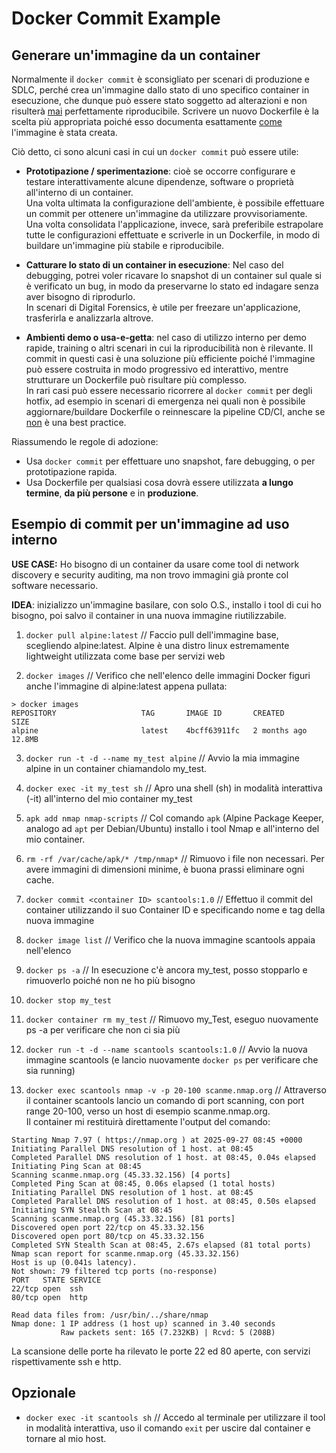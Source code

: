 # Docker Commit Example

## Generare un'immagine da un container

Normalmente il `docker commit` è sconsigliato per scenari di produzione e SDLC, perché crea un'immagine dallo stato di uno specifico container in esecuzione, che dunque può essere stato soggetto ad alterazioni e non risulterà <ins>mai</ins> perfettamente riproducibile. Scrivere un nuovo Dockerfile è la scelta più appropriata poiché esso documenta esattamente <ins>come</ins> l'immagine è stata creata.

Ciò detto, ci sono alcuni casi in cui un `docker commit` può essere utile:

- **Prototipazione / sperimentazione**:
cioè se occorre configurare e testare interattivamente alcune dipendenze, software o proprietà all'interno di un container.<br>
Una volta ultimata la configurazione dell'ambiente, è possibile effettuare un commit per ottenere un'immagine da utilizzare provvisoriamente.<br>
Una volta consolidata l'applicazione, invece, sarà preferibile estrapolare tutte le configurazioni effettuate e scriverle in un Dockerfile, in modo di buildare un'immagine più stabile e riproducibile.

- **Catturare lo stato di un container in esecuzione**:
Nel caso del debugging, potrei voler ricavare lo snapshot di un container sul quale si è verificato un bug, in modo da preservarne lo stato ed indagare senza aver bisogno di riprodurlo.<br>
In scenari di Digital Forensics, è utile per freezare un'applicazione, trasferirla e analizzarla altrove.

- **Ambienti demo o usa-e-getta**: nel caso di utilizzo interno per demo rapide, training o altri scenari in cui la riproducibilità non è rilevante. Il commit in questi casi è una soluzione più efficiente poiché l'immagine può essere costruita in modo progressivo ed interattivo, mentre strutturare un Dockerfile può risultare più complesso.<br>
In rari casi può essere necessario ricorrere al `docker commit` per degli hotfix, ad esempio in scenari di emergenza nei quali non è possibile aggiornare/buildare Dockerfile o reinnescare la pipeline CD/CI, anche se <ins>non</ins> è una best practice.

Riassumendo le regole di adozione:
- Usa `docker commit` per effettuare uno snapshot, fare debugging, o per prototipazione rapida.
- Usa Dockerfile per qualsiasi cosa dovrà essere utilizzata **a lungo termine**, **da più persone** e in **produzione**.


## Esempio di commit per un'immagine ad uso interno

**USE CASE:** Ho bisogno di un container da usare come tool di network discovery e security auditing, ma non trovo immagini già pronte col software necessario.

**IDEA**: inizializzo un'immagine basilare, con solo O.S., installo i tool di cui ho bisogno, poi salvo il container in una nuova immagine riutilizzabile.

1. `docker pull alpine:latest` // Faccio pull dell'immagine base, scegliendo alpine:latest. Alpine è una distro linux estremamente lightweight utilizzata come base per servizi web

2. `docker images` // Verifico che nell'elenco delle immagini Docker figuri anche l'immagine di alpine:latest appena pullata:

```
> docker images
REPOSITORY                   TAG       IMAGE ID       CREATED         SIZE
alpine                       latest    4bcff63911fc   2 months ago    12.8MB
```

3. `docker run -t -d --name my_test alpine` // Avvio la mia immagine alpine in un container chiamandolo my_test.

4. `docker exec -it my_test sh` // Apro una shell (sh) in modalità interattiva (-it) all'interno del mio container my_test

5. `apk add nmap nmap-scripts` // Col comando `apk` (Alpine Package Keeper, analogo ad `apt` per Debian/Ubuntu) installo i tool Nmap e all'interno del mio container.

6. `rm -rf /var/cache/apk/* /tmp/nmap*` // Rimuovo i file non necessari. Per avere immagini di dimensioni minime, è buona prassi eliminare ogni cache.

7. `docker commit <container ID> scantools:1.0` // Effettuo il commit del container utilizzando il suo Container ID e specificando nome e tag della nuova immagine

8. `docker image list` // Verifico che la nuova immagine scantools appaia nell'elenco

9. `docker ps -a` // In esecuzione c'è ancora my_test, posso stopparlo e rimuoverlo poiché non ne ho più bisogno
10. `docker stop my_test`
11. `docker container rm my_test` // Rimuovo my_Test, eseguo nuovamente ps -a per verificare che non ci sia più

12. `docker run -t -d --name scantools scantools:1.0` // Avvio la nuova immagine scantools (e lancio nuovamente `docker ps` per verificare che sia running)

13. `docker exec scantools nmap -v -p 20-100 scanme.nmap.org` // Attraverso il container scantools lancio un comando di port scanning, con port range 20-100, verso un host di esempio scanme.nmap.org.<br>
Il container mi restituirà direttamente l'output del comando:

```
Starting Nmap 7.97 ( https://nmap.org ) at 2025-09-27 08:45 +0000
Initiating Parallel DNS resolution of 1 host. at 08:45
Completed Parallel DNS resolution of 1 host. at 08:45, 0.04s elapsed
Initiating Ping Scan at 08:45
Scanning scanme.nmap.org (45.33.32.156) [4 ports]
Completed Ping Scan at 08:45, 0.06s elapsed (1 total hosts)
Initiating Parallel DNS resolution of 1 host. at 08:45
Completed Parallel DNS resolution of 1 host. at 08:45, 0.50s elapsed
Initiating SYN Stealth Scan at 08:45
Scanning scanme.nmap.org (45.33.32.156) [81 ports]
Discovered open port 22/tcp on 45.33.32.156
Discovered open port 80/tcp on 45.33.32.156
Completed SYN Stealth Scan at 08:45, 2.67s elapsed (81 total ports)
Nmap scan report for scanme.nmap.org (45.33.32.156)
Host is up (0.041s latency).
Not shown: 79 filtered tcp ports (no-response)
PORT   STATE SERVICE
22/tcp open  ssh
80/tcp open  http

Read data files from: /usr/bin/../share/nmap
Nmap done: 1 IP address (1 host up) scanned in 3.40 seconds
           Raw packets sent: 165 (7.232KB) | Rcvd: 5 (208B)
```

La scansione delle porte ha rilevato le porte 22 ed 80 aperte, con servizi rispettivamente ssh e http.


## Opzionale

- `docker exec -it scantools sh` // Accedo al terminale per utilizzare il tool in modalità interattiva, uso il comando `exit` per uscire dal container e tornare al mio host.

